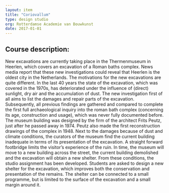 ```yaml
---
layout: item
title: "Coriovallum"
type: design studio
org: Rotterdamse Academie van Bouwkunst
date: 2017-01-01 
---
```

## Course description:
New excavations are currently taking place in the Thermenmuseum in Heerlen, which covers an excavation of a Roman baths complex. News media report that these new investigations could reveal that Heerlen is the oldest city in the Netherlands.
The motivations for the new excavations are quite different. In the last 40 years the state of the excavation, which was covered in the 1970s, has deteriorated under the influence of (direct) sunlight, dry air and the accumulation of dust. The new investigation first of all aims to list the damages and repair parts of the excavation. Subsequently, all previous findings are gathered and compared to complete the first full archaeological inquiry into the roman bath complex (concerning its age, construction and usage), which was never fully documented before.
The museum building was designed by the firm of the architect Frits Peutz, just after he passed away in 1974. Peutz also made the first reconstruction drawings of the complex in 1948.
Next to the damages because of dust and climate conditions, the curators of the museum find the current building inadequate in terms of its presentation of the excavation. A straight forward footbridge limits the visitor’s experience of the ruin.
In time, the museum will move to a new building across the street, the current building demolished and the excavation will obtain a new shelter.
From these conditions, the studio assignment has been developed. Students are asked to design a new shelter for the excavation, which improves both the conservation and presentation of the remains. The shelter can be connected to a small programme, but is limited to the surface of the excavation and a small margin around it.